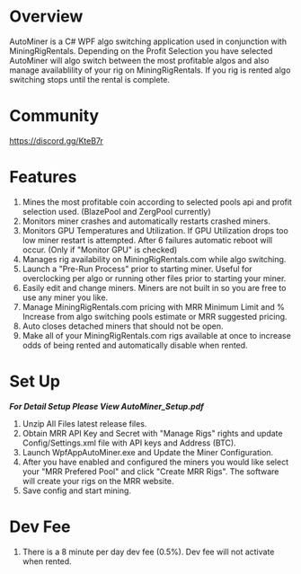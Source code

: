 # Overview
AutoMiner is a C# WPF algo switching application used in conjunction with MiningRigRentals. Depending on the Profit Selection you have selected AutoMiner will algo switch between the most profitable algos and also manage availablility of your rig on MiningRigRentals. If you rig is rented algo switching stops until the rental is complete.

# Community
https://discord.gg/KteB7r

# Features
1. Mines the most profitable coin according to selected pools api and profit selection used. (BlazePool and ZergPool currently)
2. Monitors miner crashes and automatically restarts crashed miners.
3. Monitors GPU Temperatures and Utilization. If GPU Utilization drops too low miner restart is attempted. After 6 failures automatic reboot will occur. (Only if "Monitor GPU" is checked)
4. Manages rig availability on MiningRigRentals.com while algo switching.
5. Launch a "Pre-Run Process" prior to starting miner. Useful for overclocking per algo or running other files prior to starting your miner.
6. Easily edit and change miners. Miners are not built in so you are free to use any miner you like.
7. Manage MiningRigRentals.com pricing with MRR Minimum Limit and % Increase from algo switching pools estimate or MRR suggested pricing.
8. Auto closes detached miners that should not be open.
9. Make all of your MiningRigRentals.com rigs available at once to increase odds of being rented and automatically disable when rented.

# Set Up

***For Detail Setup Please View AutoMiner_Setup.pdf***

1. Unzip All Files latest release files.
2. Obtain MRR API Key and Secret with "Manage Rigs" rights and update Config/Settings.xml file with API keys and Address (BTC).
3. Launch WpfAppAutoMiner.exe and Update the Miner Configuration.
4. After you have enabled and configured the miners you would like select your "MRR Prefered Pool" and click "Create MRR Rigs". The software will create your rigs on the MRR website.
5. Save config and start mining.

# Dev Fee
1. There is a 8 minute per day dev fee (0.5%). Dev fee will not activate when rented.
